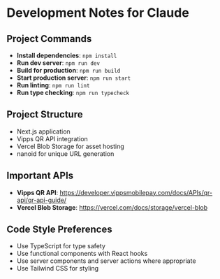 # Development Notes for Claude

## Project Commands

- **Install dependencies**: `npm install`
- **Run dev server**: `npm run dev`
- **Build for production**: `npm run build`
- **Start production server**: `npm run start`
- **Run linting**: `npm run lint`
- **Run type checking**: `npm run typecheck`

## Project Structure

- Next.js application
- Vipps QR API integration
- Vercel Blob Storage for asset hosting
- nanoid for unique URL generation

## Important APIs

- **Vipps QR API**: https://developer.vippsmobilepay.com/docs/APIs/qr-api/qr-api-guide/
- **Vercel Blob Storage**: https://vercel.com/docs/storage/vercel-blob

## Code Style Preferences

- Use TypeScript for type safety
- Use functional components with React hooks
- Use server components and server actions where appropriate
- Use Tailwind CSS for styling